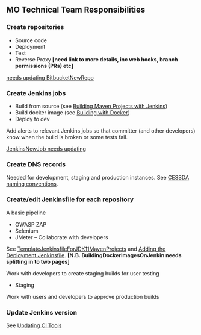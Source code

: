## MO Technical Team Responsibilities

### Create repositories

- Source code
- Deployment
- Test
- Reverse Proxy
**[need link to more details, inc web hooks, branch permissions (PRs) etc]**

[needs updating BitbucketNewRepo](BitbucketNewRepo/)

### Create Jenkins jobs

- Build from source (see [Building Maven Projects with Jenkins](https://bitbucket.org/cessda/cessda.guidelines.platform/wiki/BuildingMavenProjectsWithJenkins))
- Build docker image (see [Building with Docker](https://bitbucket.org/cessda/cessda.guidelines.platform/wiki/BuildingWithDocker))
- Deploy to dev

Add alerts to relevant Jenkins jobs so that committer (and other developers) know when the build is broken or some tests fail.

[JenkinsNewJob needs updating](JenkinsNewJob/)

### Create DNS records

Needed for development, staging and production instances. See [CESSDA naming conventions](https://bitbucket.org/cessda/cessda.guidelines.platform/wiki/CessdaNamingConventions.md).

### Create/edit Jenkinsfile for each repository

A basic pipeline
- OWASP ZAP
- Selenium
- JMeter – Collaborate with developers

See [TemplateJenkinsfileForJDK11MavenProjects](https://bitbucket.org/cessda/cessda.guidelines.platform/wiki/TemplateJenkinsfileForJDK11MavenProjects) and [Adding the Deployment Jenkinsfile](https://bitbucket.org/cessda/cessda.guidelines.platform/wiki/BuildingDockerImagesOnJenkins.md).
**[N.B. BuildingDockerImagesOnJenkin needs splitting in to two pages]**

Work with developers to create staging builds for user testing
- Staging

Work with users and developers to approve production builds

### Update Jenkins version

See [Updating CI Tools](UpdatingCiTools.md)
